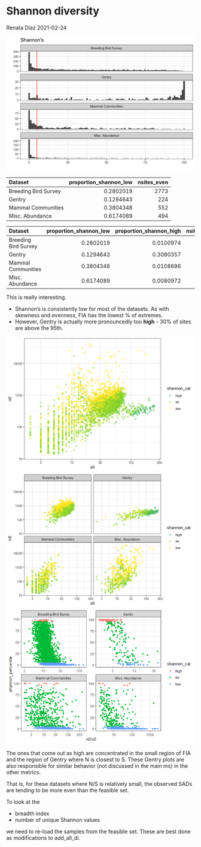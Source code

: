 Shannon diversity
================
Renata Diaz
2021-02-24

![](shannon_files/figure-gfm/unnamed-chunk-1-1.png)<!-- -->

<div class="kable-table">

| Dataset              | proportion\_shannon\_low | nsites\_even |
| :------------------- | -----------------------: | -----------: |
| Breeding Bird Survey |                0.2802019 |         2773 |
| Gentry               |                0.1294643 |          224 |
| Mammal Communities   |                0.3804348 |          552 |
| Misc. Abundance      |                0.6174089 |          494 |

</div>

<div class="kable-table">

| Dataset              | proportion\_shannon\_low | proportion\_shannon\_high | nsites\_even |
| :------------------- | -----------------------: | ------------------------: | -----------: |
| Breeding Bird Survey |                0.2802019 |                 0.0100974 |         2773 |
| Gentry               |                0.1294643 |                 0.3080357 |          224 |
| Mammal Communities   |                0.3804348 |                 0.0108696 |          552 |
| Misc. Abundance      |                0.6174089 |                 0.0080972 |          494 |

</div>

This is really interesting.

  - Shannon’s is consistently low for most of the datasets. As with
    skewness and evenness, FIA has the lowest % of extremes.
  - However, Gentry is actually more pronouncedly too **high** - 30% of
    sites are above the 95th.

![](shannon_files/figure-gfm/unnamed-chunk-2-1.png)<!-- -->![](shannon_files/figure-gfm/unnamed-chunk-2-2.png)<!-- -->![](shannon_files/figure-gfm/unnamed-chunk-2-3.png)<!-- -->

The ones that come out as high are concentrated in the small region of
FIA and the region of Gentry where N is closest to S. These Gentry plots
are also responsible for similar behavior (not discussed in the main ms)
in the other metrics.

That is, for these datasets where N/S is relatively small, the observed
SADs are tending to be more even than the feasible set.

To look at the

  - breadth index
  - number of unique Shannon values

we need to re-load the samples from the feasible set. These are best
done as modifications to add\_all\_di.
